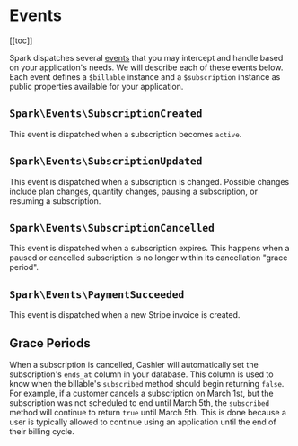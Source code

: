 # Events

[[toc]]

Spark dispatches several [events](https://laravel.com/docs/events) that you may intercept and handle based on your application's needs. We will describe each of these events below. Each event defines a `$billable` instance and a `$subscription` instance as public properties available for your application.

## `Spark\Events\SubscriptionCreated`

This event is dispatched when a subscription becomes `active`.

## `Spark\Events\SubscriptionUpdated`

This event is dispatched when a subscription is changed. Possible changes include plan changes, quantity changes, pausing a subscription, or resuming a subscription.

## `Spark\Events\SubscriptionCancelled`

This event is dispatched when a subscription expires. This happens when a paused or cancelled subscription is no longer within its cancellation "grace period".

## `Spark\Events\PaymentSucceeded`

This event is dispatched when a new Stripe invoice is created.

## Grace Periods

When a subscription is cancelled, Cashier will automatically set the subscription's `ends_at` column in your database. This column is used to know when the billable's `subscribed` method should begin returning `false`. For example, if a customer cancels a subscription on March 1st, but the subscription was not scheduled to end until March 5th, the `subscribed` method will continue to return `true` until March 5th. This is done because a user is typically allowed to continue using an application until the end of their billing cycle.
